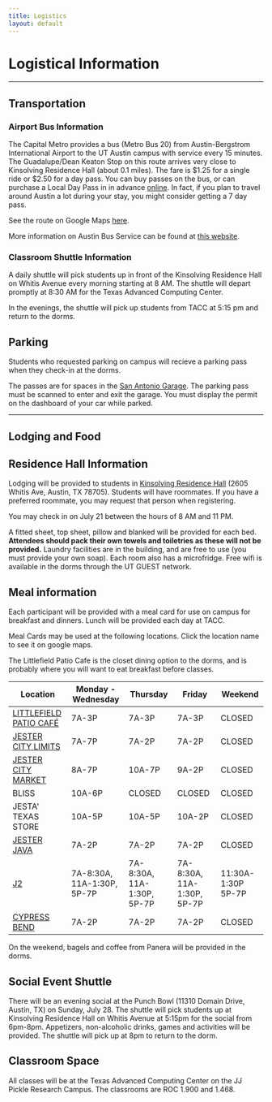 ```yaml
---
title: Logistics
layout: default
---
```


# Logistical Information
---
## Transportation

### Airport Bus Information
The Capital Metro provides a bus (Metro Bus 20) from Austin-Bergstrom International Airport to the UT Austin campus with service every 15 minutes. The Guadalupe/Dean Keaton Stop on this route arrives very close to Kinsolving Residence Hall (about 0.1 miles). The fare is $1.25 for a single ride or $2.50 for a day pass. You can buy passes on the bus, or can purchase a Local Day Pass in in advance [online](https://marketplace.bytemark.co/marketplace/cmta#event=0c6b57ea-7690-11e3-b180-0ee258328347). In fact, if you plan to travel around Austin a lot during your stay, you might consider getting a 7 day pass.

See the route on Google Maps [here](http://bit.ly/airport-dorm-bus).

More information on Austin Bus Service can be found at [this website](https://www.capmetro.org/).

### Classroom Shuttle Information
A daily shuttle will pick students up in front of the Kinsolving Residence Hall on Whitis Avenue every morning starting at 8 AM. The shuttle will depart promptly at 8:30 AM for the Texas Advanced Computing Center.

In the evenings, the shuttle will pick up students from TACC at 5:15 pm and return to the dorms.

## Parking
Students who requested parking on campus will recieve a parking pass when they check-in at the dorms.

The passes are for spaces in the [San Antonio Garage](http://bit.ly/32E6kTd). The parking pass must be scanned to enter and exit the garage. You must display the permit on the dashboard of your car while parked.

---

## Lodging and Food

## Residence Hall Information
Lodging will be provided to students in [Kinsolving Residence Hall](http://housing.utexas.edu/halls/kinsolving) (2605 Whitis Ave, Austin, TX 78705). Students will have roommates. If you have a preferred roommate, you may request that person when registering.

You may check in on July 21 between the hours of 8 AM and 11 PM.

A fitted sheet, top sheet, pillow and blanked will be provided for each bed. <b>Attendees should pack their own towels and toiletries as these will not be provided.</b> Laundry facilities are in the building, and are free to use (you must provide your own soap). Each room also has a microfridge. Free wifi is available in the dorms through the UT GUEST network.

## Meal information
Each participant will be provided with a meal card for use on campus for breakfast and dinners. Lunch will be provided each day at TACC.  

Meal Cards may be used at the following locations. Click the location name to see it on google maps.

The Littlefield Patio Cafe is the closet dining option to the dorms, and is probably where you will want to eat breakfast before classes.

| Location | Monday - Wednesday | Thursday | Friday | Weekend
| ---------|--------------------|----------|--------|---------|
[LITTLEFIELD PATIO CAFÉ](https://www.google.com/maps/place/Littlefield+Patio+Cafe/@30.2892825,-97.7416213,17z/data=!3m1!4b1!4m5!3m4!1s0x8644b582bf7b5f87:0x69be498ea2d6469f!8m2!3d30.2892825!4d-97.7394273) |	7A-3P	| 7A-3P	 | 7A-3P| 	CLOSED |
[JESTER CITY LIMITS](https://www.google.com/maps/place/Jester+City+Limits/@30.2828076,-97.7389692,17z/data=!4m12!1m6!3m5!1s0x8644b59c1107b53f:0xf6cf4a666d84c988!2sJester+City+Limits!8m2!3d30.2828076!4d-97.7367752!3m4!1s0x8644b59c1107b53f:0xf6cf4a666d84c988!8m2!3d30.2828076!4d-97.7367752)	| 7A-7P	| 7A-2P |	7A-2P | CLOSED	|
[JESTER CITY MARKET](https://www.google.com/maps/place/Jester+City+Market/@30.2829077,-97.7369718,15z/data=!4m5!3m4!1s0x0:0x1a9c0fe2ff9a35c1!8m2!3d30.2829077!4d-97.7369718)	| 8A-7P	|10A-7P |	9A-2P |	CLOSED
BLISS |	10A-6P |CLOSED| 	CLOSED |	CLOSED	| CLOSED
JESTA' TEXAS STORE |	10A-5P |	10A-5P	|10A-2P |	CLOSED
[JESTER JAVA](https://www.google.com/maps/place/Jester+Java/@30.2829586,-97.7369369,15z/data=!4m5!3m4!1s0x0:0xb37b321153d978c7!8m2!3d30.2829586!4d-97.7369369)	| 7A-2P|	7A-2P|	7A-2P	|CLOSED
[J2](https://www.google.com/maps/place/Jester+Second+Floor+Dining/@30.282826,-97.736895,15z/data=!4m2!3m1!1s0x0:0x5f36f99f7a4e997?sa=X&ved=2ahUKEwjDx8TltMbjAhVRUK0KHb7VCbEQ_BIwHnoECAcQCA)|	 7A-8:30A, 11A-1:30P, 5P-7P | 7A-8:30A, 11A-1:30P, 5P-7P| 7A-8:30A, 11A-1:30P, 5P-7P | 11:30A-1:30P 5P-7P 
[CYPRESS BEND](https://www.google.com/maps/place/Cypress+Bend/@30.2829066,-97.7344861,15z/data=!4m2!3m1!1s0x0:0xbb45a084320d0d24?sa=X&ved=2ahUKEwiy-MyPtcbjAhUHCawKHcuDDjoQ_BIwCnoECA0QCA) |	7A-2P |	7A-2P | 7A-2P | CLOSED


On the weekend, bagels and coffee from Panera will be provided in the dorms.

## Social Event Shuttle
There will be an evening social at the Punch Bowl (11310 Domain Drive, Austin, TX) on Sunday, July 28. The shuttle will pick students up at Kinsolving Residence Hall on Whitis Avenue at 5:15pm for the social from 6pm-8pm. Appetizers, non-alcoholic drinks, games and activities will be provided. The shuttle will pick up at 8pm to return to the dorm. 

## Classroom Space
All classes will be at the Texas Advanced Computing Center on the JJ Pickle Research Campus. The classrooms are ROC 1.900 and 1.468.
